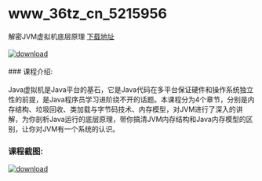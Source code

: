 # www_36tz_cn_5215956
解密JVM虚拟机底层原理
[下载地址](http://www.36tz.cn/article/5215956 "下载地址")
<br/></br>[![download](http://36tz.cn/muke_img/2020_11_2-2-300x183.png "下载地址")](http://www.36tz.cn/article/5215956 "下载地址")
<br/></br>### 课程介绍:<br/></br>Java虚拟机是Java平台的基石，它是Java代码在多平台保证硬件和操作系统独立性的前提，是Java程序员学习进阶绕不开的话题。本课程分为4个章节，分别是内存结构、垃圾回收、类加载与字节码技术、内存模型，对JVM进行了深入的讲解，为你剖析Java运行的底层原理，带你搞清JVM内存结构和Java内存模型的区别，让你对JVM有一个系统的认识。

### 课程截图:
[![download](http://36tz.cn/muke_img/2020_11_1-2.png "下载地址")](http://www.36tz.cn/article/5215956 "下载地址")
